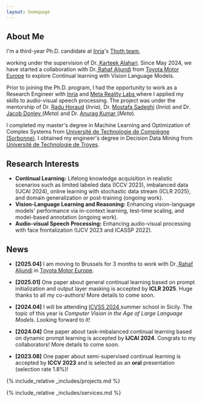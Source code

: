 ```yaml
---
layout: homepage
---
```


## About Me

I'm a third-year Ph.D. candidate at <a href="https://www.inria.fr/en" target="_blank"> Inria</a>'s <a href="https://team.inria.fr/thoth/" target="_blank"> Thoth team</a>,
<!-- , specifically within the <a href="https://med.nyu.edu/research/sackler-institute-graduate-biomedical-sciences/" target="_blank"> Vilcek institute of Biomedical Sciences</a> and the Department of <a href="https://med.nyu.edu/departments-institutes/population-health/" target="_blank"> Population Health</a>. Under the mentorship of Prof.  -->
working under the supervision of Dr.<a href="https://lear.inrialpes.fr/people/alahari/" target="_blank"> Karteek Alahari</a>. Since May 2024, we have started a collaboration with Dr.<a href="https://www.linkedin.com/in/rahaf-aljundi/" target="_blank"> Rahaf Aljundi</a> from <a href="https://www.toyota-europe.com/" target="_blank"> Toyota Motor Europe</a> to explore Continual learning with Vision Language Models.

Prior to joining the Ph.D. program, I had the opportunity to work as a Research Engineer with <a href="https://www.inria.fr/en" target="_blank"> Inria</a> and <a href="https://about.meta.com/realitylabs/" target="_blank"> Meta Reality Labs </a> where I applied my skills to audio-visual speech processing. The project was under the mentorship of Dr. <a href="https://team.inria.fr/perception/team-members/radu-patrice-horaud/" target="_blank"> Radu Horaud</a> (*Inria*), Dr. <a href="https://msaadeghii.github.io/" target="_blank"> Mostafa Sadeghi</a> (*Inria*) and Dr. <a href="https://www.soundzones.com/jdonley/" target="_blank"> Jacob Donley </a> (*Meta*) and Dr. <a href="https://anuragkr90.github.io/" target="_blank"> Anurag Kumar </a> (*Meta*).

I completed my master's degree in Machine Learning and Optimization of Complex Systems from <a href="https://www.utc.fr/en/" target = "_blank"> Université de Technologie de Compiègne (Sorbonne)</a>.  I obtained my engineer's degree in Decision Data Mining from <a href="https://www.utt.fr/" target = "_blank"> Université de Technologie de Troyes</a>. 





## Research Interests
- **Continual Learning:** Lifelong knowledge acquisition in realistic scenarios such as limited labeled data (ICCV 2023), imbalanced data (IJCAI 2024), online learning with stochastic data stream (ICLR 2025), and domain generalization or post-training (ongoing work).
- **Vision-Language Learning and Reasoning:** Enhancing vision-language models' performance via in-context learning, test-time scaling, and model-based annotation (ongoing work).
- **Audio-visual Speech Processing:** Enhancing audio-visual processing with face frontalization (IJCV 2023 and ICASSP 2022).

## News
- **[2025.04]** I am moving to Brussels for 3 months to work with Dr.<a href="https://www.linkedin.com/in/rahaf-aljundi/" target="_blank"> Rahaf Aljundi</a> in <a href="https://www.toyota-europe.com/" target="_blank"> Toyota Motor Europe</a>.  


- **[2025.01]** One paper about general continual learning based on prompt initialization and output layer masking is accepted by **ICLR 2025**. Huge thanks to all my co-authors! More details to come soon.


- **[2024.04]** I will be attending <a href="https://iplab.dmi.unict.it/icvss2024/Home" target = "_blank"> ICVSS 2024 </a> summer school in Sicily. The topic of this year is *Computer Vision in the Age of Large Language Models*. Looking forward to it!

- **[2024.04]** One paper about task-imbalanced continual learning based on dynamic prompt learning is accepted by **IJCAI 2024**. Congrats to my collaborators! More details to come soon.

- **[2023.08]** One paper about semi-supervised continual learning is accepted by **ICCV 2023** and is selected as an **oral** presentation (selection rate 1.8%)!


<!-- ## Awards
- **[May. 2023]** <a href="https://gsas.nyu.edu/admissions/financial-aid/graduate-school-fellowships-and-assistantships.html" target="_blank">*MacCracken Awards*</a> for outstanding research and activities -->


{% include_relative _includes/projects.md %}




{% include_relative _includes/services.md %}







